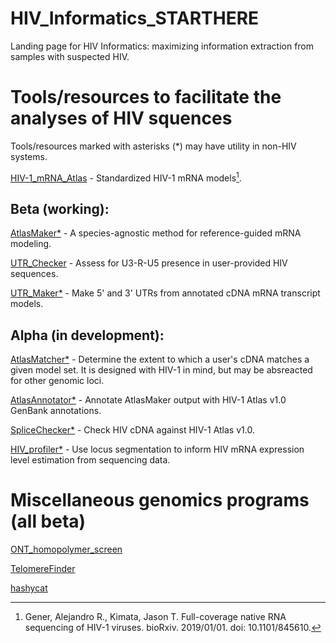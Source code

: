 # HIV_Informatics_STARTHERE
Landing page for HIV Informatics: maximizing information extraction from samples with suspected HIV.

# Tools/resources to facilitate the analyses of HIV squences

Tools/resources marked with asterisks (*) may have utility in non-HIV systems.

[HIV-1_mRNA_Atlas](https://github.com/GenerGener/HIV-1_mRNA_Atlas) - Standardized HIV-1 mRNA models[^1].

## Beta (working): 

[AtlasMaker*](https://github.com/GenerGener/AtlasMaker) - A species-agnostic method for reference-guided mRNA modeling.

[UTR_Checker](https://github.com/GenerGener/UTR_Checker) - Assess for U3-R-U5 presence in user-provided HIV sequences.

[UTR_Maker*](https://github.com/GenerGener/UTR_Maker) - Make 5' and 3' UTRs from annotated cDNA mRNA transcript models.

## Alpha (in development):

[AtlasMatcher*](https://github.com/GenerGener/AtlasMatcher) - Determine the extent to which a user's cDNA matches a given model set. It is designed with HIV-1 in mind, but may be absreacted for other genomic loci.

[AtlasAnnotator*](https://github.com/GenerGener/AtlasAnnotator) - Annotate AtlasMaker output with HIV-1 Atlas v1.0 GenBank annotations.

[SpliceChecker*](https://github.com/GenerGener/SpliceChecker) - Check HIV cDNA against HIV-1 Atlas v1.0.

[HIV_profiler*](https://github.com/GenerGener/HIV_profiler) - Use locus segmentation to inform HIV mRNA expression level estimation from sequencing data.

# Miscellaneous genomics programs (all beta)
[ONT_homopolymer_screen](https://github.com/GenerGener/ONT_homopolymer_screen)

[TelomereFinder](https://github.com/GenerGener/TelomereFinder)

[hashycat](https://github.com/GenerGener/hashycat)

[^1]: Gener, Alejandro R., Kimata, Jason T. Full-coverage native RNA sequencing of HIV-1 viruses. bioRxiv. 2019/01/01. doi: 10.1101/845610.

[^2]: 
